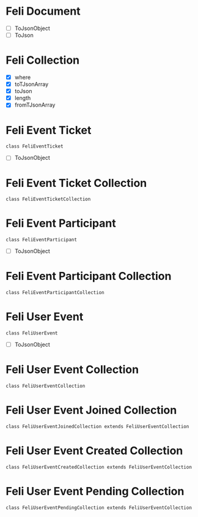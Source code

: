 # Feli Document
- [ ] ToJsonObject
- [ ] ToJson

# Feli Collection
- [x] where
- [x] toTJsonArray
- [x] toJson
- [x] length
- [x] fromTJsonArray

# Feli Event Ticket
`class FeliEventTicket`
- [ ] ToJsonObject

# Feli Event Ticket Collection
`class FeliEventTicketCollection`

# Feli Event Participant
`class FeliEventParticipant`
- [ ] ToJsonObject

# Feli Event Participant Collection
`class FeliEventParticipantCollection`

# Feli User Event
`class FeliUserEvent`
- [ ] ToJsonObject

# Feli User Event Collection
`class FeliUserEventCollection`

# Feli User Event Joined Collection
`class FeliUserEventJoinedCollection extends FeliUserEventCollection`

# Feli User Event Created Collection
`class FeliUserEventCreatedCollection extends FeliUserEventCollection`

# Feli User Event Pending Collection
`class FeliUserEventPendingCollection extends FeliUserEventCollection`

